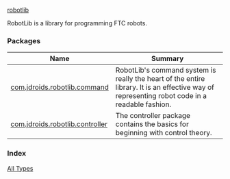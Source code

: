 [robotlib](./index.md)

RobotLib is a library for programming FTC robots.

### Packages

| Name | Summary |
|---|---|
| [com.jdroids.robotlib.command](com.jdroids.robotlib.command/index.md) | RobotLib's command system is really the heart of the entire library. It is an effective way of representing robot code in a readable fashion. |
| [com.jdroids.robotlib.controller](com.jdroids.robotlib.controller/index.md) | The controller package contains the basics for beginning with control theory. |

### Index

[All Types](alltypes/index.md)